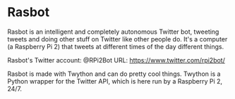 # Rasbot
Rasbot is an intelligent and completely autonomous Twitter bot, tweeting tweets and doing other stuff on Twitter like other people do. It's a computer (a Raspberry Pi 2) that tweets at different times of the day different things.

Rasbot's Twitter account: @RPi2Bot
URL: https://www.twitter.com/rpi2bot/


Rasbot is made with Twython and can do pretty cool things. Twython is a Python wrapper for the Twitter API, which is here run by a Raspberry Pi 2, 24/7. 
